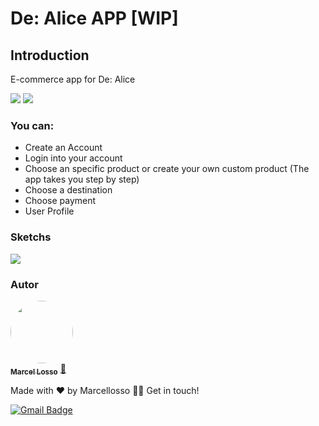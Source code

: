 # De: Alice APP [WIP]

## Introduction
E-commerce app for De: Alice

[![](https://img.shields.io/badge/Made_with-ReactNative-blue?style=for-the-badge&logo=react)](https://reactnative.dev/docs/getting-started)
[![](https://img.shields.io/badge/IDE-Visual_Studio_Code-red?style=for-the-badge&logo=visual-studio-code)](https://code.visualstudio.com/ "Visual Studio Code")

### You can:

<ul>
<li> Create an Account
<li> Login into your account
<li> Choose an specific product or create your own custom product (The app takes you step by step)
<li> Choose a destination
<li> Choose payment
<li> User Profile
</ul>

### Sketchs

<img src="https://i.imgur.com/ReeBP90.jpg">

### Autor

<a href="https://blog.rocketseat.com.br/author/thiago/">
 <img style="border-radius: 80%;" src="https://avatars0.githubusercontent.com/u/47645704?s=460&u=4347cacd7b847f7055aa6aecfb73de808f69d834&v=4" width="100px;" alt=""/>
 <br />
 <sub><b>Marcel Losso</b></sub></a> <a href="https://www.linkedin.com/in/marcellosso" title="Linkedin">🚀</a>


Made with ❤️ by Marcellosso 👋🏽 Get in touch!

[![Gmail Badge](https://img.shields.io/badge/-marcel.losso@gmail.com-c14438?style=flat-square&logo=Gmail&logoColor=white&link=mailto:marcel.losso@gmail.com)](marcel.losso@gmail.com)

